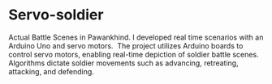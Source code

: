 # Servo-soldier
Actual Battle Scenes in Pawankhind. I developed  real time  scenarios with an Arduino Uno and servo motors.  The project utilizes Arduino boards to control servo motors, enabling real-time depiction of soldier battle scenes. Algorithms dictate soldier movements such as advancing, retreating, attacking, and defending.
